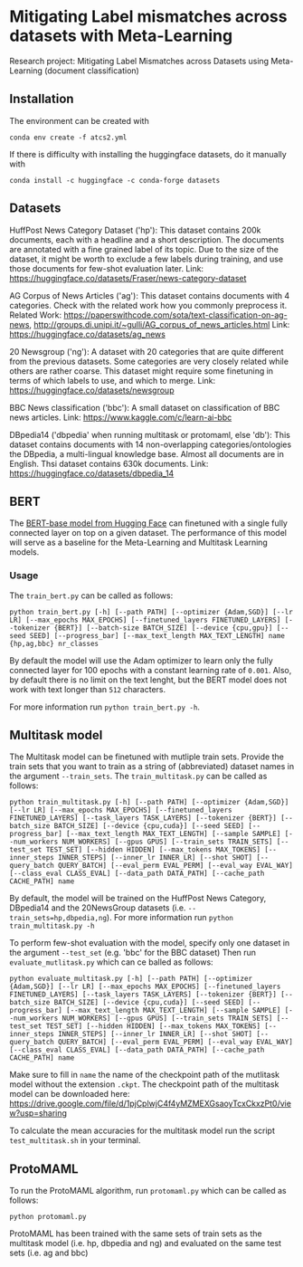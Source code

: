 # Mitigating Label mismatches across datasets with Meta-Learning
Research project: Mitigating Label Mismatches across Datasets using Meta-Learning (document classification)

## Installation
The environment can be created with 

```conda env create -f atcs2.yml```

If there is difficulty with installing the huggingface datasets, do it manually with 

```conda install -c huggingface -c conda-forge datasets```


## Datasets
HuffPost News Category Dataset ('hp'): This dataset contains 200k documents, each with a headline and a short description. The documents are annotated with a fine grained label of its topic. Due to the size of the dataset, it might be worth to exclude a few labels during training, and use those documents for few-shot evaluation later. 
Link: https://huggingface.co/datasets/Fraser/news-category-dataset 


AG Corpus of News Articles ('ag'): This dataset contains documents with 4 categories. Check with the related work how you commonly preprocess it. 
Related Work: https://paperswithcode.com/sota/text-classification-on-ag-news, http://groups.di.unipi.it/~gulli/AG_corpus_of_news_articles.html 
Link: https://huggingface.co/datasets/ag_news 


20 Newsgroup ('ng'): A dataset with 20 categories that are quite different from the previous datasets. Some categories are very closely related while others are rather coarse. This dataset might require some finetuning in terms of which labels to use, and which to merge. 
Link: https://huggingface.co/datasets/newsgroup 


BBC News classification ('bbc'): A small dataset on classification of BBC news articles. 
Link: https://www.kaggle.com/c/learn-ai-bbc 


DBpedia14 ('dbpedia' when running multitask or protomaml, else 'db'): This dataset contains documents with 14 non-overlapping categories/ontologies the DBpedia, a multi-lingual knowledge base. Almost all documents are in English. Thsi dataset contains 630k documents.
Link: https://huggingface.co/datasets/dbpedia_14

## BERT
The [BERT-base model from Hugging Face](https://huggingface.co/bert-base-uncased) can finetuned with a single fully connected layer on top on a given dataset. The performance of this model will serve as a baseline for the Meta-Learning and Multitask Learning models.
### Usage
The `train_bert.py` can be called as follows:

``python train_bert.py [-h] [--path PATH] [--optimizer {Adam,SGD}] [--lr LR] [--max_epochs MAX_EPOCHS] [--finetuned_layers FINETUNED_LAYERS] [--tokenizer {BERT}] [--batch-size BATCH_SIZE] [--device {cpu,gpu}] [--seed SEED]
                     [--progress_bar] [--max_text_length MAX_TEXT_LENGTH]
                     name {hp,ag,bbc} nr_classes``

By default the model will use the Adam optimizer to learn only the fully connected layer for 100 epochs with a constant learning rate of `0.001`. Also, by default there is no limit on the text lenght, but the BERT model does not work with text longer than `512` characters.

For more information run `python train_bert.py -h`.

## Multitask model
The Multitask model can be finetuned with mutliple train sets. Provide the train sets that you want to train as a string of (abbreviated) dataset names in the argument `--train_sets`. The `train_multitask.py` can be called as follows:

``python train_multitask.py [-h] [--path PATH] [--optimizer {Adam,SGD}]
                          [--lr LR] [--max_epochs MAX_EPOCHS]
                          [--finetuned_layers FINETUNED_LAYERS]
                          [--task_layers TASK_LAYERS] [--tokenizer {BERT}]
                          [--batch_size BATCH_SIZE] [--device {cpu,cuda}]
                          [--seed SEED] [--progress_bar]
                          [--max_text_length MAX_TEXT_LENGTH]
                          [--sample SAMPLE] [--num_workers NUM_WORKERS]
                          [--gpus GPUS] [--train_sets TRAIN_SETS]
                          [--test_set TEST_SET] [--hidden HIDDEN]
                          [--max_tokens MAX_TOKENS]
                          [--inner_steps INNER_STEPS] [--inner_lr INNER_LR]
                          [--shot SHOT] [--query_batch QUERY_BATCH]
                          [--eval_perm EVAL_PERM] [--eval_way EVAL_WAY]
                          [--class_eval CLASS_EVAL] [--data_path DATA_PATH]
                          [--cache_path CACHE_PATH]
                          name``

By default, the model will be trained on the HuffPost News Category, DBpedia14 and the 20NewsGroup datasets (i.e. `--train_sets=hp,dbpedia,ng`). 
For more information run `python train_multitask.py -h`
                          
To perform few-shot evaluation with the model, specify only one dataset in the argument `--test_set` (e.g. 'bbc' for the BBC dataset) Then run `evaluate_mutlitask.py` which can ce balled as follows:

``python evaluate_multitask.py [-h] [--path PATH] [--optimizer {Adam,SGD}]
                             [--lr LR] [--max_epochs MAX_EPOCHS]
                             [--finetuned_layers FINETUNED_LAYERS]
                             [--task_layers TASK_LAYERS] [--tokenizer {BERT}]
                             [--batch_size BATCH_SIZE] [--device {cpu,cuda}]
                             [--seed SEED] [--progress_bar]
                             [--max_text_length MAX_TEXT_LENGTH]
                             [--sample SAMPLE] [--num_workers NUM_WORKERS]
                             [--gpus GPUS] [--train_sets TRAIN_SETS]
                             [--test_set TEST_SET] [--hidden HIDDEN]
                             [--max_tokens MAX_TOKENS]
                             [--inner_steps INNER_STEPS] [--inner_lr INNER_LR]
                             [--shot SHOT] [--query_batch QUERY_BATCH]
                             [--eval_perm EVAL_PERM] [--eval_way EVAL_WAY]
                             [--class_eval CLASS_EVAL] [--data_path DATA_PATH]
                             [--cache_path CACHE_PATH]
                             name``

Make sure to fill in `name` the name of the checkpoint path of the mutlitask model without the extension `.ckpt`. The checkpoint path of the multitask model can be downloaded here: https://drive.google.com/file/d/1pjCplwjC4f4yMZMEXGsaoyTcxCkxzPt0/view?usp=sharing

To calculate the mean accuracies for the multitask model run the script `test_multitask.sh` in your terminal.

## ProtoMAML
To run the ProtoMAML algorithm, run `protomaml.py` which can be called as follows:

```python protomaml.py```

ProtoMAML has been trained with the same sets of train sets as the multitask model (i.e. hp, dbpedia and ng) and evaluated on the same test sets (i.e. ag and bbc)

